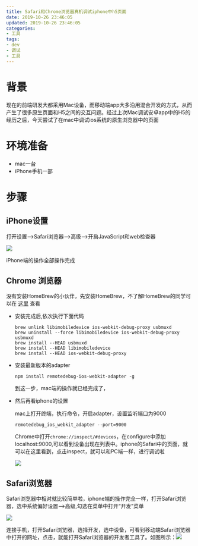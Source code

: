 ```yaml
---
title: Safari和Chrome浏览器真机调试iphone中h5页面
date: 2019-10-26 23:46:05
updated: 2019-10-26 23:46:05
categories:
- 工具
tags:
- dev
- 调试
- 工具
---
```


# 背景

现在的前端研发大都采用Mac设备，而移动端app大多沿用混合开发的方式，从而产生了很多原生页面和H5之间的交互问题。经过上次Mac调试安卓app中的H5的经历之后，今天尝试了在mac中调试ios系统的原生浏览器中的页面

# 环境准备

- mac一台
- iPhone手机一部

# 步骤

## iPhone设置

打开设置-->Safari浏览器-->高级-->开启JavaScript和web检查器

![](https://tva1.sinaimg.cn/large/006y8mN6ly1g8c1djasx4j30zq0leq9g.jpg)

iPhone端的操作全部操作完成

## Chrome 浏览器

没有安装HomeBrew的小伙伴，先安装HomeBrew，不了解HomeBrew的同学可以在 [这里](https://www.caniuse.com/) 查看

- 安装完成后,依次执行下面代码

  ```shell
  brew unlink libimobiledevice ios-webkit-debug-proxy usbmuxd
  brew uninstall --force libimobiledevice ios-webkit-debug-proxy usbmuxd
  brew install --HEAD usbmuxd
  brew install --HEAD libimobiledevice
  brew install --HEAD ios-webkit-debug-proxy
  ```

- 安装最新版本的adapter

  ```shell
  npm install remotedebug-ios-webkit-adapter -g
  ```

  到这一步，mac端的操作就已经完成了，

- 然后再看iphone的设置

  mac上打开终端，执行命令，开启adapter，设置监听端口为9000

	```shell
	remotedebug_ios_webkit_adapter --port=9000
	```

	Chrome中打开`chrome://inspect/#devices`，在configure中添加localhost:9000,可以看到设备出现在列表中。iphone的Safari中的页面，就可以在这里看到，点击inspect，就可以和PC端一样，进行调试啦

	![](https://tva1.sinaimg.cn/large/006y8mN6ly1g8c1i4pnu6j30qs09k3zd.jpg)

## Safari浏览器

Safari浏览器中相对就比较简单啦，iphone端的操作完全一样，打开Safari浏览器，选中系统偏好设置-->高级,勾选在菜单中打开“开发”菜单

![](https://tva1.sinaimg.cn/large/006y8mN6ly1g8c1j1in1qj314o0pe78k.jpg)

连接手机，打开Safari浏览器，选择开发，选中设备，可看到移动端Safari浏览器中打开的网址，点击，就能打开Safari浏览器的开发者工具了。如图所示：![](https://tva1.sinaimg.cn/large/006y8mN6ly1g8c1jmg4g8j30rm0dj786.jpg)

